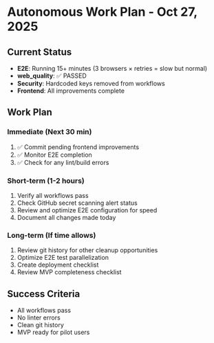 # Autonomous Work Plan - Oct 27, 2025

## Current Status
- **E2E**: Running 15+ minutes (3 browsers × retries = slow but normal)
- **web_quality**: ✅ PASSED
- **Security**: Hardcoded keys removed from workflows
- **Frontend**: All improvements complete

## Work Plan

### Immediate (Next 30 min)
1. ✅ Commit pending frontend improvements
2. ✅ Monitor E2E completion
3. ✅ Check for any lint/build errors

### Short-term (1-2 hours)
1. Verify all workflows pass
2. Check GitHub secret scanning alert status
3. Review and optimize E2E configuration for speed
4. Document all changes made today

### Long-term (If time allows)
1. Review git history for other cleanup opportunities
2. Optimize E2E test parallelization
3. Create deployment checklist
4. Review MVP completeness checklist

## Success Criteria
- All workflows pass
- No linter errors
- Clean git history
- MVP ready for pilot users

